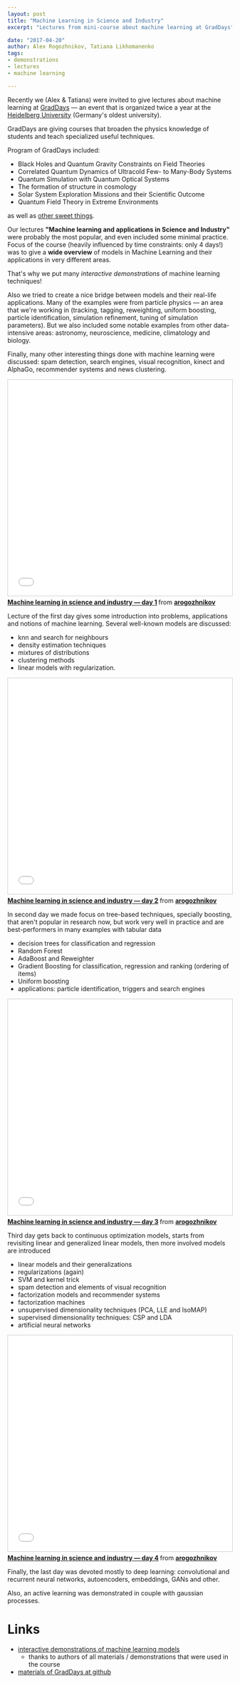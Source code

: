 ```yaml
---
layout: post
title: "Machine Learning in Science and Industry"
excerpt: "Lectures from mini-course about machine learning at GradDays"

date: "2017-04-20"
author: Alex Rogozhnikov, Tatiana Likhomanenko
tags:
- demonstrations
- lectures 
- machine learning

---
```


Recently we (Alex & Tatiana) were invited to give lectures about machine learning at
[GradDays](http://gsfp.physi.uni-heidelberg.de/graddays/) —
an event that is organized twice a year at the [Heidelberg University](http://gsfp.physi.uni-heidelberg.de/graddays/) 
(Germany's oldest university).

GradDays are giving courses that broaden the physics knowledge of students and teach specialized useful techniques.

Program of GradDays included:

- Black Holes and Quantum Gravity Constraints on Field Theories
- Correlated Quantum Dynamics of Ultracold Few- to Many-Body Systems
- Quantum Simulation with Quantum Optical Systems 
- The formation of structure in cosmology
- Solar System Exploration Missions and their Scientific Outcome
- Quantum Field Theory in Extreme Environments

as well as [other sweet things](http://gsfp.physi.uni-heidelberg.de/graddays/index.php?m=2).

Our lectures **"Machine learning and applications in Science and Industry"** were probably the most popular, 
and even included some minimal practice. Focus of the course (heavily influenced by time constraints: only 4 days!) 
was to give a **wide overview** of models in Machine Learning and their applications in very different areas.

That's why we put many _interactive demonstrations_ of machine learning techniques!

Also we tried to create a nice bridge between models and their real-life applications.
Many of the examples were from particle physics — an area that we're working in 
(tracking, tagging, reweighting, uniform boosting, particle identification, simulation refinement, 
tuning of simulation parameters). 
But we also included some notable examples from other data-intensive areas: astronomy, neuroscience, medicine, climatology and biology.

Finally, many other interesting things done with machine learning were discussed: 
spam detection, search engines, visual recognition, kinect and AlphaGo, recommender systems and news clustering.

<iframe src="//www.slideshare.net/slideshow/embed_code/key/360y3XpmIhKlJN" width="700" height="485" frameborder="0" marginwidth="0" marginheight="0" scrolling="no" style="border:1px solid #CCC; border-width:1px; margin-bottom:5px; max-width: 100%;" allowfullscreen> </iframe>
<div style="margin-bottom:5px"> <strong> <a href="//www.slideshare.net/arogozhnikov/machine-learning-in-science-and-industry-day-1" title="Machine learning in science and industry — day 1" target="_blank">Machine learning in science and industry — day 1</a> </strong> from <strong><a target="_blank" href="https://www.slideshare.net/arogozhnikov">arogozhnikov</a></strong> </div>

Lecture of the first day gives some introduction into problems, applications and notions of machine learning.
Several well-known models are discussed:
 
- knn and search for neighbours
- density estimation techniques
- mixtures of distributions
- clustering methods 
- linear models with regularization. 


<iframe src="//www.slideshare.net/slideshow/embed_code/key/aox1TNWKmYLww3" width="700" height="485" frameborder="0" marginwidth="0" marginheight="0" scrolling="no" style="border:1px solid #CCC; border-width:1px; margin-bottom:5px; max-width: 100%;" allowfullscreen> </iframe> 
<div style="margin-bottom:5px"> <strong> <a href="//www.slideshare.net/arogozhnikov/machine-learning-in-science-and-industry-day-2" title="Machine learning in science and industry — day 2" target="_blank">Machine learning in science and industry — day 2</a> </strong> from <strong><a target="_blank" href="https://www.slideshare.net/arogozhnikov">arogozhnikov</a></strong> </div>

In second day we made focus on tree-based techniques, specially boosting, that aren't popular in research now, 
but work very well in practice and are best-performers in many examples with tabular data

- decision trees for classification and regression
- Random Forest
- AdaBoost and Reweighter
- Gradient Boosting for classification, regression and ranking (ordering of items)  
- Uniform boosting 
- applications: particle identification, triggers and search engines


<iframe src="//www.slideshare.net/slideshow/embed_code/key/FFA7fguBQKuGmx" width="700" height="485" frameborder="0" marginwidth="0" marginheight="0" scrolling="no" style="border:1px solid #CCC; border-width:1px; margin-bottom:5px; max-width: 100%;" allowfullscreen> </iframe> 
<div style="margin-bottom:5px"> <strong> <a href="//www.slideshare.net/arogozhnikov/machine-learning-in-science-and-industry-day-3-75239567" title="Machine learning in science and industry — day 3" target="_blank">Machine learning in science and industry — day 3</a> </strong> from <strong><a target="_blank" href="//www.slideshare.net/arogozhnikov">arogozhnikov</a></strong> </div>

Third day gets back to continuous optimization models, starts from revisiting linear and generalized linear models, 
then more involved models are introduced

- linear models and their generalizations
- regularizations (again)
- SVM and kernel trick
- spam detection and elements of visual recognition
- factorization models and recommender systems
- factorization machines
- unsupervised dimensionality techniques (PCA, LLE and IsoMAP)
- supervised dimensionality techniques: CSP and LDA
- artificial neural networks



<iframe src="//www.slideshare.net/slideshow/embed_code/key/3kHaY8EtDzwHsd" width="700" height="485" frameborder="0" marginwidth="0" marginheight="0" scrolling="no" style="border:1px solid #CCC; border-width:1px; margin-bottom:5px; max-width: 100%;" allowfullscreen> </iframe> 
<div style="margin-bottom:5px"> <strong> <a href="//www.slideshare.net/arogozhnikov/machine-learning-in-science-and-industry-day-4" title="Machine learning in science and industry — day 4" target="_blank">Machine learning in science and industry — day 4</a> </strong> from <strong><a target="_blank" href="https://www.slideshare.net/arogozhnikov">arogozhnikov</a></strong> </div>

Finally, the last day was devoted mostly to deep learning: convolutional and recurrent neural networks, 
autoencoders, embeddings, GANs and other.

Also, an active learning was demonstrated in couple with gaussian processes.

# Links

- [interactive demonstrations of machine learning models](http://arogozhnikov.github.io/2016/04/28/demonstrations-for-ml-courses.html)
    - thanks to authors of all materials / demonstrations that were used in the course
- [materials of GradDays at github](https://github.com/yandexdataschool/MLAtGradDays)